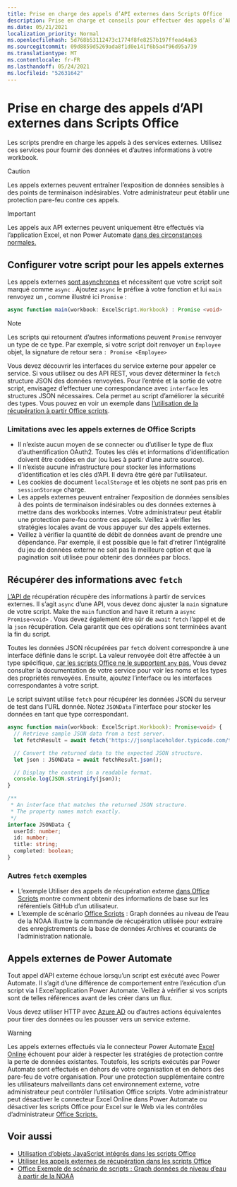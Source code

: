 ```yaml
---
title: Prise en charge des appels d’API externes dans Scripts Office
description: Prise en charge et conseils pour effectuer des appels d’API externes dans Office Script.
ms.date: 05/21/2021
localization_priority: Normal
ms.openlocfilehash: 5d768b53112473c1774f8fe8257b197ffead4a63
ms.sourcegitcommit: 09d8859d5269ada8f1d0e141f6b5a4f96d95a739
ms.translationtype: MT
ms.contentlocale: fr-FR
ms.lasthandoff: 05/24/2021
ms.locfileid: "52631642"
---
```

# <a name="external-api-call-support-in-office-scripts"></a>Prise en charge des appels d’API externes dans Scripts Office

Les scripts prendre en charge les appels à des services externes. Utilisez ces services pour fournir des données et d’autres informations à votre workbook.

> [!CAUTION]
> Les appels externes peuvent entraîner l’exposition de données sensibles à des points de terminaison indésirables. Votre administrateur peut établir une protection pare-feu contre ces appels.

> [!IMPORTANT]
> Les appels aux API externes peuvent uniquement être effectués via l’application Excel, et non Power Automate [dans des circonstances normales.](#external-calls-from-power-automate)

## <a name="configure-your-script-for-external-calls"></a>Configurer votre script pour les appels externes

Les appels externes [sont asynchrones](https://developer.mozilla.org/docs/Learn/JavaScript/Asynchronous/Async_await) et nécessitent que votre script soit marqué comme `async` . Ajoutez `async` le préfixe à votre fonction et lui `main` renvoyez un , comme illustré ici `Promise` :

```typescript
async function main(workbook: ExcelScript.Workbook) : Promise <void>
```

> [!NOTE]
> Les scripts qui retournent d’autres informations peuvent `Promise` renvoyer un type de ce type. Par exemple, si votre script doit renvoyer un `Employee` objet, la signature de retour sera `: Promise <Employee>`

Vous devez découvrir les interfaces du service externe pour appeler ce service. Si vous utilisez ou des API REST, vous devez déterminer la `fetch` structure JSON des données renvoyées. [](https://wikipedia.org/wiki/Representational_state_transfer) Pour l’entrée et la sortie de votre script, envisagez d’effectuer une correspondance avec `interface` les structures JSON nécessaires. Cela permet au script d’améliorer la sécurité des types. Vous pouvez en voir un exemple dans [l’utilisation de la récupération à partir Office scripts](../resources/samples/external-fetch-calls.md).

### <a name="limitations-with-external-calls-from-office-scripts"></a>Limitations avec les appels externes de Office Scripts

* Il n’existe aucun moyen de se connecter ou d’utiliser le type de flux d’authentification OAuth2. Toutes les clés et informations d’identification doivent être codées en dur (ou lues à partir d’une autre source).
* Il n’existe aucune infrastructure pour stocker les informations d’identification et les clés d’API. Il devra être géré par l’utilisateur.
* Les cookies de document `localStorage` et les objets ne sont pas pris en `sessionStorage` charge.
* Les appels externes peuvent entraîner l’exposition de données sensibles à des points de terminaison indésirables ou des données externes à mettre dans des workbooks internes. Votre administrateur peut établir une protection pare-feu contre ces appels. Veillez à vérifier les stratégies locales avant de vous appuyer sur des appels externes.
* Veillez à vérifier la quantité de débit de données avant de prendre une dépendance. Par exemple, il est possible que le fait d’retirer l’intégralité du jeu de données externe ne soit pas la meilleure option et que la pagination soit utilisée pour obtenir des données par blocs.

## <a name="retrieve-information-with-fetch"></a>Récupérer des informations avec `fetch`

[L’API de](https://developer.mozilla.org/docs/Web/API/Fetch_API) récupération récupère des informations à partir de services externes. Il s’agit `async` d’une API, vous devez donc ajuster la `main` signature de votre script. Make the `main` function and have it return a `async` `Promise<void>` . Vous devez également être sûr de `await` `fetch` l’appel et de la `json` récupération. Cela garantit que ces opérations sont terminées avant la fin du script.

Toutes les données JSON récupérées par `fetch` doivent correspondre à une interface définie dans le script. La valeur renvoyée doit être affectée à un type spécifique, [car les scripts Office ne le supportent `any` pas.](typescript-restrictions.md#no-any-type-in-office-scripts) Vous devez consulter la documentation de votre service pour voir les noms et les types des propriétés renvoyées. Ensuite, ajoutez l’interface ou les interfaces correspondantes à votre script.

Le script suivant utilise `fetch` pour récupérer les données JSON du serveur de test dans l’URL donnée. Notez `JSONData` l’interface pour stocker les données en tant que type correspondant.

```TypeScript
async function main(workbook: ExcelScript.Workbook): Promise<void> {
  // Retrieve sample JSON data from a test server.
  let fetchResult = await fetch('https://jsonplaceholder.typicode.com/todos/1');

  // Convert the returned data to the expected JSON structure.
  let json : JSONData = await fetchResult.json();

  // Display the content in a readable format.
  console.log(JSON.stringify(json));
}

/**
 * An interface that matches the returned JSON structure.
 * The property names match exactly.
 */
interface JSONData {
  userId: number;
  id: number;
  title: string;
  completed: boolean;
}
```

### <a name="other-fetch-samples"></a>Autres `fetch` exemples

* L’exemple Utiliser des appels de récupération externe [dans Office Scripts](../resources/samples/external-fetch-calls.md) montre comment obtenir des informations de base sur les référentiels GitHub d’un utilisateur.
* L’exemple de scénario [Office Scripts](../resources/scenarios/noaa-data-fetch.md) : Graph données au niveau de l’eau de la NOAA illustre la commande de récupération utilisée pour extraire des enregistrements de la base de données Archives et courants de l’administration nationale.

## <a name="external-calls-from-power-automate"></a>Appels externes de Power Automate

Tout appel d’API externe échoue lorsqu’un script est exécuté avec Power Automate. Il s’agit d’une différence de comportement entre l’exécution d’un script via l Excel’application Power Automate. Veillez à vérifier si vos scripts sont de telles références avant de les créer dans un flux.

Vous devez utiliser HTTP avec [Azure AD](/connectors/webcontents/) ou d’autres actions équivalentes pour tirer des données ou les pousser vers un service externe.

> [!WARNING]
> Les appels externes effectués via le connecteur Power Automate [Excel Online](/connectors/excelonlinebusiness) échouent pour aider à respecter les stratégies de protection contre la perte de données existantes. Toutefois, les scripts exécutés par Power Automate sont effectués en dehors de votre organisation et en dehors des pare-feu de votre organisation. Pour une protection supplémentaire contre les utilisateurs malveillants dans cet environnement externe, votre administrateur peut contrôler l’utilisation Office scripts. Votre administrateur peut désactiver le connecteur Excel Online dans Power Automate ou désactiver les scripts Office pour Excel sur le Web via les contrôles d’administrateur [Office Scripts.](/microsoft-365/admin/manage/manage-office-scripts-settings)

## <a name="see-also"></a>Voir aussi

* [Utilisation d’objets JavaScript intégrés dans les scripts Office](javascript-objects.md)
* [Utiliser les appels externes de récupération dans les scripts Office](../resources/samples/external-fetch-calls.md)
* [Office Exemple de scénario de scripts : Graph données de niveau d’eau à partir de la NOAA](../resources/scenarios/noaa-data-fetch.md)
